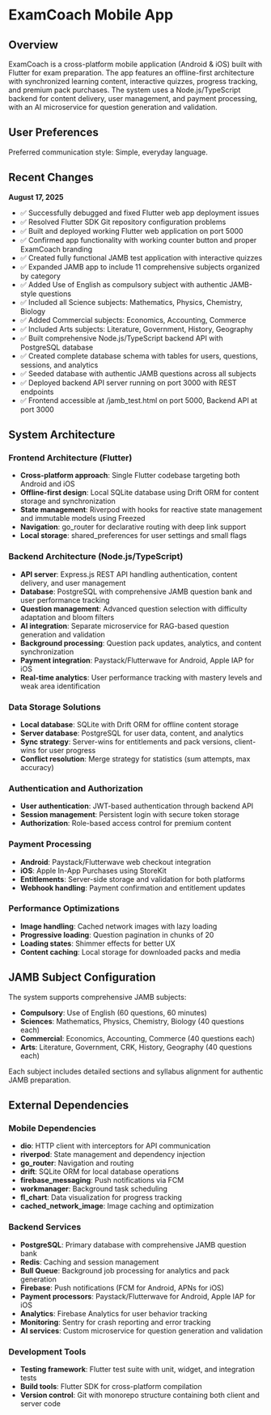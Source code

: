 # ExamCoach Mobile App

## Overview

ExamCoach is a cross-platform mobile application (Android & iOS) built with Flutter for exam preparation. The app features an offline-first architecture with synchronized learning content, interactive quizzes, progress tracking, and premium pack purchases. The system uses a Node.js/TypeScript backend for content delivery, user management, and payment processing, with an AI microservice for question generation and validation.

## User Preferences

Preferred communication style: Simple, everyday language.

## Recent Changes

**August 17, 2025**
- ✅ Successfully debugged and fixed Flutter web app deployment issues
- ✅ Resolved Flutter SDK Git repository configuration problems  
- ✅ Built and deployed working Flutter web application on port 5000
- ✅ Confirmed app functionality with working counter button and proper ExamCoach branding
- ✅ Created fully functional JAMB test application with interactive quizzes
- ✅ Expanded JAMB app to include 11 comprehensive subjects organized by category
- ✅ Added Use of English as compulsory subject with authentic JAMB-style questions
- ✅ Included all Science subjects: Mathematics, Physics, Chemistry, Biology
- ✅ Added Commercial subjects: Economics, Accounting, Commerce
- ✅ Included Arts subjects: Literature, Government, History, Geography
- ✅ Built comprehensive Node.js/TypeScript backend API with PostgreSQL database
- ✅ Created complete database schema with tables for users, questions, sessions, and analytics
- ✅ Seeded database with authentic JAMB questions across all subjects
- ✅ Deployed backend API server running on port 3000 with REST endpoints
- ✅ Frontend accessible at /jamb_test.html on port 5000, Backend API at port 3000

## System Architecture

### Frontend Architecture (Flutter)
- **Cross-platform approach**: Single Flutter codebase targeting both Android and iOS
- **Offline-first design**: Local SQLite database using Drift ORM for content storage and synchronization
- **State management**: Riverpod with hooks for reactive state management and immutable models using Freezed
- **Navigation**: go_router for declarative routing with deep link support
- **Local storage**: shared_preferences for user settings and small flags

### Backend Architecture (Node.js/TypeScript)
- **API server**: Express.js REST API handling authentication, content delivery, and user management
- **Database**: PostgreSQL with comprehensive JAMB question bank and user performance tracking
- **Question management**: Advanced question selection with difficulty adaptation and bloom filters
- **AI integration**: Separate microservice for RAG-based question generation and validation
- **Background processing**: Question pack updates, analytics, and content synchronization
- **Payment integration**: Paystack/Flutterwave for Android, Apple IAP for iOS
- **Real-time analytics**: User performance tracking with mastery levels and weak area identification

### Data Storage Solutions
- **Local database**: SQLite with Drift ORM for offline content storage
- **Server database**: PostgreSQL for user data, content, and analytics
- **Sync strategy**: Server-wins for entitlements and pack versions, client-wins for user progress
- **Conflict resolution**: Merge strategy for statistics (sum attempts, max accuracy)

### Authentication and Authorization
- **User authentication**: JWT-based authentication through backend API
- **Session management**: Persistent login with secure token storage
- **Authorization**: Role-based access control for premium content

### Payment Processing
- **Android**: Paystack/Flutterwave web checkout integration
- **iOS**: Apple In-App Purchases using StoreKit
- **Entitlements**: Server-side storage and validation for both platforms
- **Webhook handling**: Payment confirmation and entitlement updates

### Performance Optimizations
- **Image handling**: Cached network images with lazy loading
- **Progressive loading**: Question pagination in chunks of 20
- **Loading states**: Shimmer effects for better UX
- **Content caching**: Local storage for downloaded packs and media

## JAMB Subject Configuration

The system supports comprehensive JAMB subjects:
- **Compulsory**: Use of English (60 questions, 60 minutes)
- **Sciences**: Mathematics, Physics, Chemistry, Biology (40 questions each)
- **Commercial**: Economics, Accounting, Commerce (40 questions each)  
- **Arts**: Literature, Government, CRK, History, Geography (40 questions each)

Each subject includes detailed sections and syllabus alignment for authentic JAMB preparation.

## External Dependencies

### Mobile Dependencies
- **dio**: HTTP client with interceptors for API communication
- **riverpod**: State management and dependency injection
- **go_router**: Navigation and routing
- **drift**: SQLite ORM for local database operations
- **firebase_messaging**: Push notifications via FCM
- **workmanager**: Background task scheduling
- **fl_chart**: Data visualization for progress tracking
- **cached_network_image**: Image caching and optimization

### Backend Services
- **PostgreSQL**: Primary database with comprehensive JAMB question bank
- **Redis**: Caching and session management
- **Bull Queue**: Background job processing for analytics and pack generation
- **Firebase**: Push notifications (FCM for Android, APNs for iOS)
- **Payment processors**: Paystack/Flutterwave for Android, Apple IAP for iOS
- **Analytics**: Firebase Analytics for user behavior tracking
- **Monitoring**: Sentry for crash reporting and error tracking
- **AI services**: Custom microservice for question generation and validation

### Development Tools
- **Testing framework**: Flutter test suite with unit, widget, and integration tests
- **Build tools**: Flutter SDK for cross-platform compilation
- **Version control**: Git with monorepo structure containing both client and server code